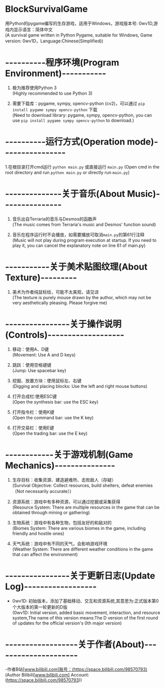 # BlockSurvivalGame
   用Python的pygame编写的生存游戏，适用于Windows，游戏版本号: 0wv1D,游戏内显示语言：简体中文  
   (A survival game written in Python Pygame, suitable for Windows, Game version: 0wv1D，Language:Chinese(Simplified))

# ----------程序环境(Program Environment)-----------
   1. 极为推荐使用Python 3  
      (Highly recommended to use Python 3)
   
   2. 需要下载库：pygame, sympy, opencv-python (cv2)，可以通过 `pip install pygame sympy opencv-python` 下载  
      (Need to download library: pygame, sympy, opencv-python, you can use   `pip install pygame sympy opencv-python`    to download.)

# ----------运行方式(Operation mode)----------------
   1.在根目录打开cmd运行 `python main.py` 或直接运行 `main.py` (Open cmd in the root directory and run `python main.py` or directly run `main.py`)

# --------------关于音乐(About Music)---------------
   1. 音乐出自Terraria的音乐与Desmos的函数声  
      (The music comes from Terraria's music and Desmos' function sound)
   
   2. 音乐在程序运行时不会播放，如需要播放可取消`main.py`的第61行注释  
      (Music will not play during program execution at startup. If you need to play it, you can cancel the explanatory note on line 61 of main.py)

# -----------关于美术贴图纹理(About Texture)---------
   1. 美术为作者纯鼠标绘，可能不太美观，请见谅  
      (The texture is purely mouse drawn by the author, which may not be very aesthetically pleasing. Please forgive me)

# ----------------关于操作说明(Controls)-------------------
   1. 移动：使用A、D键  
      (Movement: Use A and D keys)
   
   2. 跳跃：使用空格键键  
      (Jump: Use spacebar key)
      
   3. 挖掘、放置方块：使用鼠标左、右键   
      (Digging and placing blocks: Use the left and right mouse buttons)

   4. 打开合成栏:使用ESC键   
      (Open the synthesis bar: use the ESC key)
   
   5. 打开指令栏：使用K键   
     (Open the command bar: use the K key)
   
   6. 打开交易栏：使用E键   
     (Open the trading bar: use the E key)

# ------------关于游戏机制(Game Mechanics)---------------
   1. 生存目标：收集资源、建造避难所、击败敌人（存疑）   
      (Survival Objective: Collect resources, build shelters, defeat enemies（Not necessarily accurate）)
   
   2. 资源系统：游戏中有多种资源，可以通过挖掘或采集获得     
      (Resource System: There are multiple resources in the game that can be obtained through mining or gathering)
   
   3. 生物系统：游戏中有各种生物，包括友好的和敌对的     
      (Biomes System: There are various biomes in the game, including friendly and hostile ones)
   
   4. 天气系统：游戏中有不同的天气，会影响游戏环境     
   (Weather System: There are different weather conditions in the game that can affect the environment)

# ----------------关于更新日志(Update Log)------------------
- 0wv1D: 初始版本，添加了基础移动、交互和资源系统,其意思为:正式版本第0个大版本的第一轮更新的D版                                                            
  (0wv1D: Initial version, added basic movement, interaction, and resource system,The name of this version means:The D version of the first round of updates for the official version's 0th major version)

# ------------------关于作者(About)---------------------
-作者B站[www.bilibili.com]账号：(https://space.bilibili.com/98570793)  
(Author Bilibili[www.bilibili.com] Account:(https://space.bilibili.com/98570793))
